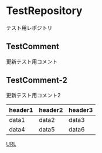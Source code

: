 # TestRepository
テスト用レポジトリ

## TestComment
更新テスト用コメント

## TestComment-2
更新テスト用コメント2

|header1|header2|header3|
|:---|:---|:---|
|data1|data2|data3|
|data4|data5|data6|

[URL](https://www.google.com)
